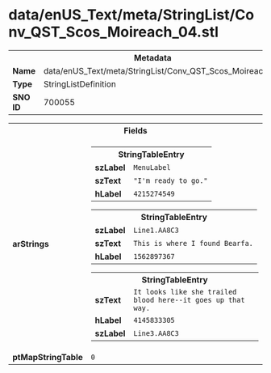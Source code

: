<h1>data/enUS_Text/meta/StringList/Conv_QST_Scos_Moireach_04.stl</h1><table><tr><th colspan="100%">Metadata</th></tr><tr><td><b>Name</b></td><td>data/enUS_Text/meta/StringList/Conv_QST_Scos_Moireach_04.stl</td></tr><tr><td><b>Type</b></td><td>StringListDefinition</td></tr><tr><td><b>SNO ID</b></td><td>700055</td></tr></table>

<table><tr><th colspan="100%">Fields</th></tr><tr><td><b>arStrings</b></td><td><table><tr><th colspan="100%">StringTableEntry</th></tr><tr><td><b>szLabel</b></td><td><code>MenuLabel</code></td></tr><tr><td><b>szText</b></td><td><code>"I'm ready to go."</code></td></tr><tr><td><b>hLabel</b></td><td><code>4215274549</code></td></tr></table>


<table><tr><th colspan="100%">StringTableEntry</th></tr><tr><td><b>szLabel</b></td><td><code>Line1.AA8C3</code></td></tr><tr><td><b>szText</b></td><td><code>This is where I found Bearfa.</code></td></tr><tr><td><b>hLabel</b></td><td><code>1562897367</code></td></tr></table>


<table><tr><th colspan="100%">StringTableEntry</th></tr><tr><td><b>szText</b></td><td><code>It looks like she trailed blood here--it goes up that way.</code></td></tr><tr><td><b>hLabel</b></td><td><code>4145833305</code></td></tr><tr><td><b>szLabel</b></td><td><code>Line3.AA8C3</code></td></tr></table>


</td></tr><tr><td><b>ptMapStringTable</b></td><td><code>0</code></td></tr></table>

